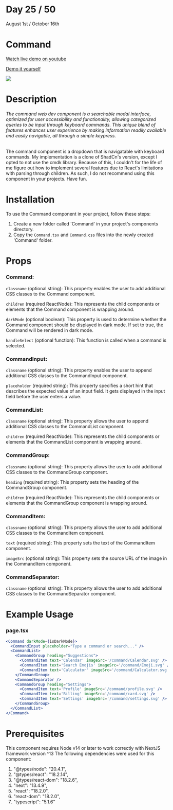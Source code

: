 # Day 25 / 50

August 1st / October 16th

# Command
<a href="https://youtu.be/0yIhtC0RUVY" target="_blank">Watch live demo on youtube</a>

<a href="https:/ / 50daysofcomponents.netlify.app/Command" target="_blank">Demo it yourself</a>

<a href="https:/ / 50daysofcomponents.netlify.app/Command" target="_blank"><img src="https://cdn.discordapp.com/attachments/715319623637270638/1136028712056393840/image.png"/></a>  

# Description 

###### The command web dev component is a searchable modal interface, optimized for user accessibility and functionality, allowing categorized queries to be input through keyboard commands. This unique blend of features enhances user experience by making information readily available and easily navigable, all through a simple keypress.

The command component is a dropdown that is navigatable with keyboard commands. My implementation is a clone of ShadCn's version, except I opted to not use the cmdk library. Because of this, I couldn't for the life of me figure out how to implement several features due to React's limitations with parsing through children. As such, I do not recommend using this component in your projects. Have fun.

# Installation 

To use the Command component in your project, follow these steps:

1. Create a new folder called 'Command' in your project's components directory.
2. Copy the `Command.tsx` and `Command.css` files into the newly created 'Command' folder.

# Props 
### Command:
`classname` (optional string): This property enables the user to add additional CSS classes to the Command component.

`children` (required ReactNode): This represents the child components or elements that the Command component is wrapping around.

`darkMode` (optional boolean): This property is used to determine whether the Command component should be displayed in dark mode. If set to true, the Command will be rendered in dark mode.

`handleSelect` (optional function): This function is called when a command is selected.

### CommandInput:
`classname` (optional string): This property enables the user to append additional CSS classes to the CommandInput component.

`placeholder` (required string): This property specifies a short hint that describes the expected value of an input field. It gets displayed in the input field before the user enters a value.

### CommandList:
`classname` (optional string): This property allows the user to append additional CSS classes to the CommandList component.

`children` (required ReactNode): This represents the child components or elements that the CommandList component is wrapping around.

### CommandGroup:
`classname` (optional string): This property allows the user to add additional CSS classes to the CommandGroup component.

`heading` (required string): This property sets the heading of the CommandGroup component.

`children` (required ReactNode): This represents the child components or elements that the CommandGroup component is wrapping around.

### CommandItem:
`classname` (optional string): This property allows the user to add additional CSS classes to the CommandItem component.

`text` (required string): This property sets the text of the CommandItem component.

`imageSrc` (optional string): This property sets the source URL of the image in the CommandItem component.

### CommandSeparator:
`classname` (optional string): This property allows the user to add additional CSS classes to the CommandSeparator component.

# Example Usage
### page.tsx
```jsx
<Command darkMode={isDarkMode}>
  <CommandInput placeholder="Type a command or search..." />
  <CommandList>
    <CommandGroup heading="Suggestions">
      <CommandItem text='Calendar' imageSrc='/command/Calendar.svg' />
      <CommandItem text='Search Emojis' imageSrc='/command/Emoji.svg' />
      <CommandItem text='Calculator' imageSrc='/command/Calculator.svg' />
    </CommandGroup>
    <CommandSeparator />
    <CommandGroup heading="Settings">
      <CommandItem text='Profile' imageSrc='/command/profile.svg' />
      <CommandItem text='Billing' imageSrc='/command/card.svg' />
      <CommandItem text='Settings' imageSrc='/command/settings.svg' />
    </CommandGroup>
  </CommandList>
</Command>
```

# Prerequisites
This component requires Node v14 or later to work correctly with NextJS framework version ^13
The following dependencies were used for this component:
1. "@types/node": "20.4.1",
2. "@types/react": "18.2.14",
3. "@types/react-dom": "18.2.6",
4. "next": "13.4.9",
5. "react": "18.2.0",
6. "react-dom": "18.2.0",
7. "typescript": "5.1.6"